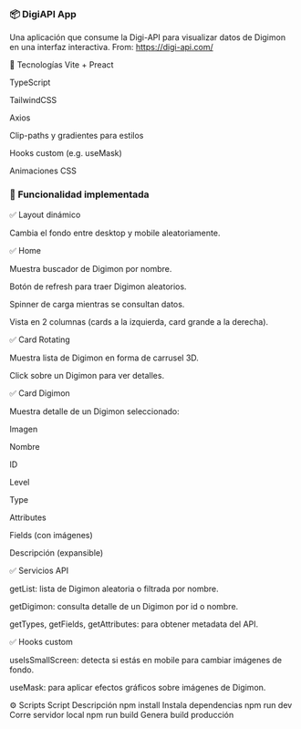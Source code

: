 ### 📦 DigiAPI App
Una aplicación que consume la Digi-API para visualizar datos de Digimon en una interfaz interactiva. From: https://digi-api.com/

🚀 Tecnologías
Vite + Preact

TypeScript

TailwindCSS

Axios

Clip-paths y gradientes para estilos

Hooks custom (e.g. useMask)

Animaciones CSS

### 🎨 Funcionalidad implementada
✅ Layout dinámico

Cambia el fondo entre desktop y mobile aleatoriamente.

✅ Home

Muestra buscador de Digimon por nombre.

Botón de refresh para traer Digimon aleatorios.

Spinner de carga mientras se consultan datos.

Vista en 2 columnas (cards a la izquierda, card grande a la derecha).

✅ Card Rotating

Muestra lista de Digimon en forma de carrusel 3D.

Click sobre un Digimon para ver detalles.

✅ Card Digimon

Muestra detalle de un Digimon seleccionado:

Imagen

Nombre

ID

Level

Type

Attributes

Fields (con imágenes)

Descripción (expansible)

✅ Servicios API

getList: lista de Digimon aleatoria o filtrada por nombre.

getDigimon: consulta detalle de un Digimon por id o nombre.

getTypes, getFields, getAttributes: para obtener metadata del API.

✅ Hooks custom

useIsSmallScreen: detecta si estás en mobile para cambiar imágenes de fondo.

useMask: para aplicar efectos gráficos sobre imágenes de Digimon.

⚙️ Scripts
Script	Descripción
npm install	Instala dependencias
npm run dev	Corre servidor local
npm run build	Genera build producción
